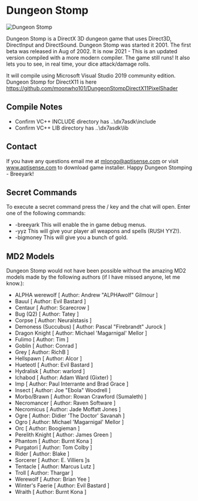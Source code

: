 # Dungeon Stomp

![Dungeon Stomp](../main/Textures/screenshot.jpg)

Dungeon Stomp is a DirectX 3D dungeon game that uses Direct3D, DirectInput and DirectSound.
Dungeon Stomp was started it 2001.   The first beta was released in Aug of 2002.
It is now 2021 - This is an updated version compiled with a more modern compiler.
The game still runs! It also lets you to see, in real time, your dice attack/damage rolls.

It will compile using Microsoft Visual Studio 2019 community edition.
Dungeon Stomp for DirectX11 is here https://github.com/moonwho101/DungeonStompDirectX11PixelShader

## Compile Notes
* Confirm VC++ INCLUDE directory has ..\dx7asdk\include
* Confirm VC++ LIB directory has ..\dx7asdk\lib

## Contact
If you have any questions email me at mlongo@aptisense.com or visit www.aptisense.com to download game installer.
Happy Dungeon Stomping - Breeyark!

## Secret Commands
To execute a secret command press the / key and the chat will open.
Enter one of the following commands:

* -breeyark This will enable the in game debug menus.
* -yyz This will give your player all weapons and spells (RUSH YYZ!).
* -bigmoney This will give you a bunch of gold.

## MD2 Models
Dungeon Stomp would not have been possible without the amazing MD2 models made by the following authors (if I have missed anyone, let me know.):

* ALPHA werewolf [ Author: Andrew "ALPHAwolf" Gilmour ]
* Bauul [ Author: Evil Bastard ]
* Centaur [ Author: Scarecrow ]
* Bug (Q2) [ Author: Tatey ]
* Corpse [ Author: Neuralstasis ]
* Demoness (Succubus) [ Author: Pascal "Firebrandt" Jurock ]
* Dragon Knight [ Author: Michael 'Magarnigal' Mellor ]
* Fulimo [ Author: Tim ]
* Goblin [ Author: Conrad ]
* Grey [ Author: RichB ]
* Hellspawn [ Author: Alcor ]
* Hueteotl [ Author: Evil Bastard ]
* Hydralisk [ Author: warlord ]
* Ichabod [ Author: Adam Ward (Gixter) ]
* Imp [ Author: Paul Interrante and Brad Grace ]
* Insect [ Author: Joe "Ebola" Woodrell ]
* Morbo/Brawn [ Author: Rowan Crawford (Sumaleth) ]
* Necromancer [ Author: Raven Software ]
* Necromicus [ Author: Jade Moffatt Jones ]
* Ogre [ Author: Didier 'The Doctor' Savanah ]
* Ogro [ Author: Michael 'Magarnigal' Mellor ]
* Orc [ Author: Boogieman ]
* Perelith Knight [ Author: James Green ]
* Phantom [ Author: Burnt Kona ]
* Purgatori [ Author: Tom Colby ]
* Rider [ Author: Blake ]
* Sorcerer [ Author: E. Villiers ]s
* Tentacle [ Author: Marcus Lutz ]
* Troll [ Author: Thargar ]
* Werewolf [ Author: Brian Yee ]
* Winter's Faerie [ Author: Evil Bastard ]
* Wraith [ Author: Burnt Kona ]

